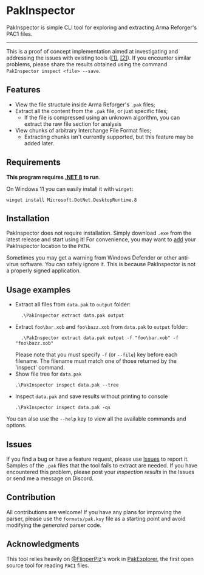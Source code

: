 # PakInspector

PakInspector is simple CLI tool for exploring and extracting Arma Reforger's PAC1 files.

---

This is a proof of concept implementation aimed at investigating and addressing the issues with existing tools ([\[1\]](https://github.com/FlipperPlz/PakExplorer/issues/5), [\[2\]](https://github.com/Rendszerguru/PakEntpacker/issues/1)). If you encounter similar problems, please share the results obtained using the command `PakInspector inspect <file> --save`.

## Features

- View the file structure inside Arma Reforger's `.pak` files;
- Extract all the content from the `.pak` file, or just specific files;
  - If the file is compressed using an unknown algorithm, you can extract the raw file section for analysis
- View chunks of arbitrary Interchange File Format files;
  - Extracting chunks isn't currently supported, but this feature may be added later.

## Requirements

**This program requires [.NET 8](https://dotnet.microsoft.com/en-us/download/dotnet/8.0) to run**.

On Windows 11 you can easily install it with `winget`:
```
winget install Microsoft.DotNet.DesktopRuntime.8
```

## Installation

PakInspector does not require installation. Simply download `.exe` from the latest release and start using it! For convenience, you may want to [add](https://stackoverflow.com/questions/9546324/adding-a-directory-to-the-path-environment-variable-in-windows) your PakInspector location to the `PATH`.

Sometimes you may get a warning from Windows Defender or other anti-virus software. You can safely ignore it. This is because PakInspector is not a properly signed application.

## Usage examples

- Extract all files from `data.pak` to `output` folder:
  ```
    .\PakInspector extract data.pak output
  ```
- Extract `foo\bar.xob` and `foo\bazz.xob`  from `data.pak` to `output` folder:
  ```
    .\PakInspector extract data.pak output -f "foo\bar.xob" -f "foo\bazz.xob"
  ```
  Please note that you must specify `-f` (or `--file`) key before each filename. The filename must match one of those returned by the 'inspect' command.
- Show file tree for `data.pak`
  ```
  .\PakInspector inspect data.pak --tree
  ```
- Inspect `data.pak` and save results without printing to console
  ```
  .\PakInspector inspect data.pak -qs
  ```

You can also use the `--help` key to view all the available commands and options.

## Issues

If you find a bug or have a feature request, please use [Issues](https://github.com/rvost/PakInspector/issues) to report it. Samples of the `.pak` files that the tool fails to extract are needed. If you have encountered this problem, please post your *inspection results* in the Issues or send me a message on Discord.

## Contribution

All contributions are welcome! If you have any plans for improving the parser, please use the `formats/pak.ksy` file as a starting point and avoid modifying the *generated* parser code.

## Acknowledgments

This tool relies heavily on [@FlipperPlz](https://github.com/FlipperPlz/)'s work in [PakExplorer](https://github.com/FlipperPlz/PakExplorer), the first open source tool for reading `PAC1` files.

